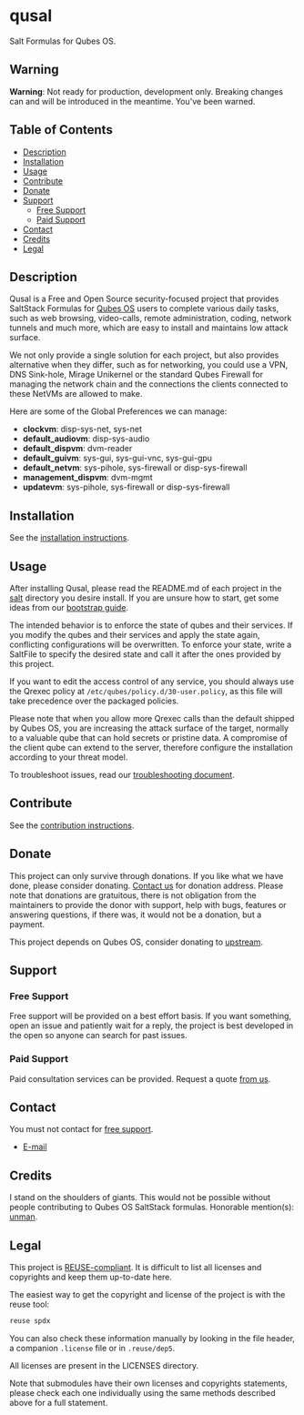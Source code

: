 # qusal

Salt Formulas for Qubes OS.

## Warning

**Warning**: Not ready for production, development only. Breaking changes can
and will be introduced in the meantime. You've been warned.

## Table of Contents

*   [Description](#description)
*   [Installation](#installation)
*   [Usage](#usage)
*   [Contribute](#contribute)
*   [Donate](#donate)
*   [Support](#support)
    *   [Free Support](#free-support)
    *   [Paid Support](#paid-support)
*   [Contact](#contact)
*   [Credits](#credits)
*   [Legal](#legal)

## Description

Qusal is a Free and Open Source security-focused project that provides
SaltStack Formulas for [Qubes OS](https://www.qubes-os.org) users to complete
various daily tasks, such as web browsing, video-calls, remote administration,
coding, network tunnels and much more, which are easy to install and maintains
low attack surface.

We not only provide a single solution for each project, but also provides
alternative when they differ, such as for networking, you could use a VPN, DNS
Sink-hole, Mirage Unikernel or the standard Qubes Firewall for managing the
network chain and the connections the clients connected to these NetVMs are
allowed to make.

Here are some of the Global Preferences we can manage:

*   **clockvm**: disp-sys-net, sys-net
*   **default_audiovm**: disp-sys-audio
*   **default_dispvm**: dvm-reader
*   **default_guivm**: sys-gui, sys-gui-vnc, sys-gui-gpu
*   **default_netvm**: sys-pihole, sys-firewall or disp-sys-firewall
*   **management_dispvm**: dvm-mgmt
*   **updatevm**: sys-pihole, sys-firewall or disp-sys-firewall

## Installation

See the [installation instructions](docs/INSTALL.md).

## Usage

After installing Qusal, please read the README.md of each project in the
[salt](salt/) directory you desire install. If you are unsure how to start,
get some ideas from our [bootstrap guide](docs/BOOTSTRAP.md).

The intended behavior is to enforce the state of qubes and their services. If
you modify the qubes and their services and apply the state again, conflicting
configurations will be overwritten. To enforce your state, write a SaltFile to
specify the desired state and call it after the ones provided by this project.

If you want to edit the access control of any service, you
should always use the Qrexec policy at `/etc/qubes/policy.d/30-user.policy`,
as this file will take precedence over the packaged policies.

Please note that when you allow more Qrexec calls than the default shipped by
Qubes OS, you are increasing the attack surface of the target, normally to a
valuable qube that can hold secrets or pristine data. A compromise of the
client qube can extend to the server, therefore configure the installation
according to your threat model.

To troubleshoot issues, read our
[troubleshooting document](docs/TROUBLESHOOT.md).

## Contribute

See the [contribution instructions](docs/CONTRIBUTE.md).

## Donate

This project can only survive through donations. If you like what we have
done, please consider donating. [Contact us](#contact) for donation address.
Please note that donations are gratuitous, there is not obligation from the
maintainers to provide the donor with support, help with bugs, features or
answering questions, if there was, it would not be a donation, but a payment.

This project depends on Qubes OS, consider donating to
[upstream](https://qubes-os.org/donate/).

## Support

### Free Support

Free support will be provided on a best effort basis. If you want something,
open an issue and patiently wait for a reply, the project is best developed in
the open so anyone can search for past issues.

### Paid Support

Paid consultation services can be provided. Request a quote
[from us](#contact).

## Contact

You must not contact for [free support](#free-support).

*   [E-mail](https://github.com/ben-grande/ben-grande)

## Credits

I stand on the shoulders of giants. This would not be possible without people
contributing to Qubes OS SaltStack formulas. Honorable mention(s):
[unman](https://github.com/unman).

## Legal

This project is [REUSE-compliant](https://reuse.software). It is difficult to
list all licenses and copyrights and keep them up-to-date here.

The easiest way to get the copyright and license of the project is with the
reuse tool:

```sh
reuse spdx
```

You can also check these information manually by looking in the file header,
a companion `.license` file or in `.reuse/dep5`.

All licenses are present in the LICENSES directory.

Note that submodules have their own licenses and copyrights statements, please
check each one individually using the same methods described above for a full
statement.
